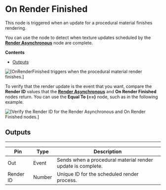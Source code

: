 # On Render Finished<a name="on-render-finished-node"></a>

This node is triggered when an update for a procedural material finishes rendering\.

You can use the node to detect when texture updates scheduled by the **[Render Asynchronous](render-asynchronous-node.md)** node are complete\.

**Contents**
+ [Outputs](#on-render-finished-node-output)

![\[OnRenderFinished triggers when the procedural material render finishes.\]](http://docs.aws.amazon.com/lumberyard/latest/userguide/images/scripting/script-canvas/scriptcanvasnodes/script-canvas-on-render-finished-node.png)

To verify that the render update is the event that you want, compare the **Render ID** values that the **[Render Asynchronous](render-asynchronous-node.md)** and **On Render Finished** nodes return\. You can use the **Equal To \(==\)** node, such as in the following example\.

![\[Verify the Render ID for the Render Asynchronous and On Render Finished nodes.\]](http://docs.aws.amazon.com/lumberyard/latest/userguide/images/scripting/script-canvas/scriptcanvasnodes/script-canvas-on-render-finished-node-2.png)

## Outputs<a name="on-render-finished-node-output"></a>


****  

| Pin | Type | Description | 
| --- | --- | --- | 
| Out | Event | Sends when a procedural material render update is complete\. | 
| Render ID | Number | Unique ID for the scheduled render process\.  | 